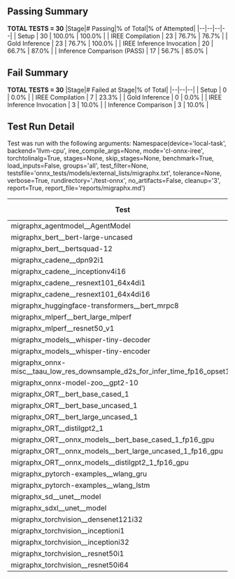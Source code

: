 ## Passing Summary

**TOTAL TESTS = 30**
|Stage|# Passing|% of Total|% of Attempted|
|--|--|--|--|
| Setup | 30 | 100.0% | 100.0% |
| IREE Compilation | 23 | 76.7% | 76.7% |
| Gold Inference | 23 | 76.7% | 100.0% |
| IREE Inference Invocation | 20 | 66.7% | 87.0% |
| Inference Comparison (PASS) | 17 | 56.7% | 85.0% |
## Fail Summary

**TOTAL TESTS = 30**
|Stage|# Failed at Stage|% of Total|
|--|--|--|
| Setup | 0 | 0.0% |
| IREE Compilation | 7 | 23.3% |
| Gold Inference | 0 | 0.0% |
| IREE Inference Invocation | 3 | 10.0% |
| Inference Comparison | 3 | 10.0% |
## Test Run Detail
Test was run with the following arguments:
Namespace(device='local-task', backend='llvm-cpu', iree_compile_args=None, mode='cl-onnx-iree', torchtolinalg=True, stages=None, skip_stages=None, benchmark=True, load_inputs=False, groups='all', test_filter=None, testsfile='onnx_tests/models/external_lists/migraphx.txt', tolerance=None, verbose=True, rundirectory='./test-onnx', no_artifacts=False, cleanup='3', report=True, report_file='reports/migraphx.md')

| Test | Exit Status | Mean Benchmark Time (ms) | Notes |
|--|--|--|--|
| migraphx_agentmodel__AgentModel | compilation | None | |
| migraphx_bert__bert-large-uncased | preprocessing | None | |
| migraphx_bert__bertsquad-12 | Numerics | ERROR | |
| migraphx_cadene__dpn92i1 | PASS | 470.670231928428 | |
| migraphx_cadene__inceptionv4i16 | PASS | 28139.69316519797 | |
| migraphx_cadene__resnext101_64x4di1 | PASS | 1015.3185557574034 | |
| migraphx_cadene__resnext101_64x4di16 | PASS | 6343.377819284797 | |
| migraphx_huggingface-transformers__bert_mrpc8 | PASS | 5936.275030175845 | |
| migraphx_mlperf__bert_large_mlperf | PASS | 8235.045096526543 | |
| migraphx_mlperf__resnet50_v1 | PASS | 164.1279743053019 | |
| migraphx_models__whisper-tiny-decoder | PASS | 265.8975077793002 | |
| migraphx_models__whisper-tiny-encoder | compiled_inference | None | |
| migraphx_onnx-misc__taau_low_res_downsample_d2s_for_infer_time_fp16_opset11 | import_model | None | |
| migraphx_onnx-model-zoo__gpt2-10 | preprocessing | None | |
| migraphx_ORT__bert_base_cased_1 | PASS | 785.2736320346594 | |
| migraphx_ORT__bert_base_uncased_1 | PASS | 946.2130206326643 | |
| migraphx_ORT__bert_large_uncased_1 | PASS | 2760.834059988459 | |
| migraphx_ORT__distilgpt2_1 | compiled_inference | None | |
| migraphx_ORT__onnx_models__bert_base_cased_1_fp16_gpu | Numerics | 2255.8980360627174 | |
| migraphx_ORT__onnx_models__bert_large_uncased_1_fp16_gpu | Numerics | 7046.609772990148 | |
| migraphx_ORT__onnx_models__distilgpt2_1_fp16_gpu | compiled_inference | None | |
| migraphx_pytorch-examples__wlang_gru | PASS | 64.68636864288287 | |
| migraphx_pytorch-examples__wlang_lstm | PASS | 26.49166243962752 | |
| migraphx_sd__unet__model | import_model | None | |
| migraphx_sdxl__unet__model | import_model | None | |
| migraphx_torchvision__densenet121i32 | compilation | None | |
| migraphx_torchvision__inceptioni1 | PASS | 622.1083297083775 | |
| migraphx_torchvision__inceptioni32 | PASS | 22871.333109214902 | |
| migraphx_torchvision__resnet50i1 | PASS | 269.3691588938236 | |
| migraphx_torchvision__resnet50i64 | PASS | 10371.282999714214 | |

